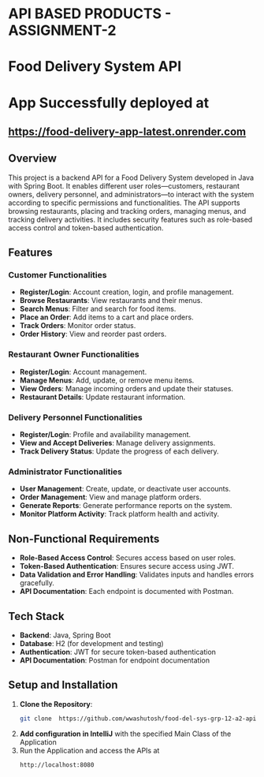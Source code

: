 # API BASED PRODUCTS - ASSIGNMENT-2
# Food Delivery System API

# App Successfully deployed at
## https://food-delivery-app-latest.onrender.com

## Overview
This project is a backend API for a Food Delivery System developed in Java with Spring Boot. It enables different user roles—customers, restaurant owners, delivery personnel, and administrators—to interact with the system according to specific permissions and functionalities. The API supports browsing restaurants, placing and tracking orders, managing menus, and tracking delivery activities. It includes security features such as role-based access control and token-based authentication.

## Features

### Customer Functionalities
- **Register/Login**: Account creation, login, and profile management.
- **Browse Restaurants**: View restaurants and their menus.
- **Search Menus**: Filter and search for food items.
- **Place an Order**: Add items to a cart and place orders.
- **Track Orders**: Monitor order status.
- **Order History**: View and reorder past orders.

### Restaurant Owner Functionalities
- **Register/Login**: Account management.
- **Manage Menus**: Add, update, or remove menu items.
- **View Orders**: Manage incoming orders and update their statuses.
- **Restaurant Details**: Update restaurant information.

### Delivery Personnel Functionalities
- **Register/Login**: Profile and availability management.
- **View and Accept Deliveries**: Manage delivery assignments.
- **Track Delivery Status**: Update the progress of each delivery.

### Administrator Functionalities
- **User Management**: Create, update, or deactivate user accounts.
- **Order Management**: View and manage platform orders.
- **Generate Reports**: Generate performance reports on the system.
- **Monitor Platform Activity**: Track platform health and activity.

## Non-Functional Requirements
- **Role-Based Access Control**: Secures access based on user roles.
- **Token-Based Authentication**: Ensures secure access using JWT.
- **Data Validation and Error Handling**: Validates inputs and handles errors gracefully.
- **API Documentation**: Each endpoint is documented with Postman.

## Tech Stack
- **Backend**: Java, Spring Boot
- **Database**: H2 (for development and testing)
- **Authentication**: JWT for secure token-based authentication
- **API Documentation**: Postman for endpoint documentation

## Setup and Installation

1. **Clone the Repository**:
   ```bash
   git clone  https://github.com/wwashutosh/food-del-sys-grp-12-a2-api-bp-assignment.git
2. **Add configuration in IntelliJ** with the specified Main Class of the Application
3. Run the Application and access the APIs at
   ```
   http://localhost:8080

